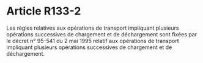 # Article R133-2

Les règles relatives aux opérations de transport impliquant plusieurs opérations successives de chargement et de déchargement sont fixées par le décret n° 95-541 du 2 mai 1995 relatif aux opérations de transport impliquant plusieurs opérations successives de chargement et de déchargement.
